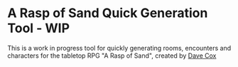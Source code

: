 # A Rasp of Sand Quick Generation Tool - WIP

This is a work in progress tool for quickly generating rooms, encounters and characters for the tabletop RPG "A Rasp of Sand", created by [Dave Cox](https://www.drivethrurpg.com/product/298057/A-Rasp-of-Sand)
